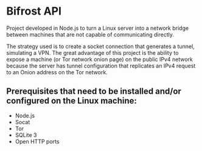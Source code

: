 # Bifrost API
Project developed in Node.js to turn a Linux server into a network bridge between machines that are not capable of communicating directly.

The strategy used is to create a socket connection that generates a tunnel, simulating a VPN. The great advantage of this project is the ability to expose a machine (or Tor network onion page) on the public IPv4 network because the server has tunnel configuration that replicates an IPv4 request to an Onion address on the Tor network.

## Prerequisites that need to be installed and/or configured on the Linux machine:
- Node.js
- Socat
- Tor
- SQLite 3
- Open HTTP ports
